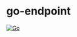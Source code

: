 # go-endpoint

[![Go](https://github.com/BurhanH/go-endpoint/actions/workflows/go.yml/badge.svg)](https://github.com/BurhanH/go-endpoint/actions/workflows/go.yml)
